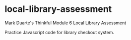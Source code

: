 # local-library-assessment
Mark Duarte's Thinkful Module 6 Local Library Assessment

Practice Javascript code for library checkout system.
